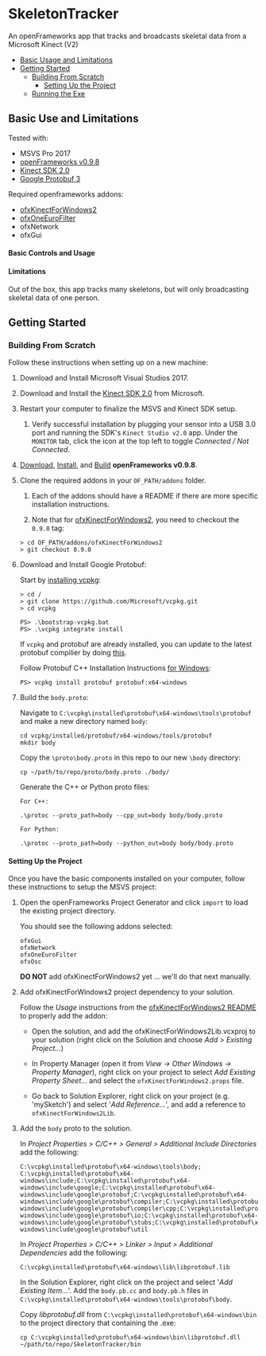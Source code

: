 # SkeletonTracker
An openFrameworks app that tracks and broadcasts skeletal data from a  Microsoft Kinect (V2)

- [Basic Usage and Limitations]()
- [Getting Started]()
    - [Building From Scratch]()
        - [Setting Up the Project]()
    - [Running the Exe]()


## Basic Use and Limitations
Tested with: 
- MSVS Pro 2017
- [openFrameworks v0.9.8](https://openframeworks.cc/download/older/)
- [Kinect SDK 2.0](https://www.microsoft.com/en-us/download/details.aspx?id=44561)
- [Google Protobuf 3](https://developers.google.com/protocol-buffers/)

Required openframeworks addons:
- [ofxKinectForWindows2](https://github.com/elliotwoods/ofxKinectForWindows2)
- [ofxOneEuroFilter](https://github.com/i-n-g-o/ofxOneEuroFilter)
- ofxNetwork
- ofxGui

#### Basic Controls and Usage

#### Limitations

Out of the box, this app tracks many skeletons, but will only broadcasting skeletal data of one person.

## Getting Started

### Building From Scratch
Follow these instructions when setting up on a new machine:

1. Download and Install Microsoft Visual Studios 2017.

2. Download and Install the [Kinect SDK 2.0](https://www.microsoft.com/en-us/download/details.aspx?id=44561) from Microsoft.

3. Restart your computer to finalize the MSVS and Kinect SDK setup.

    1. Verify successful installation by plugging your sensor into a USB 3.0 port and running the SDK's `Kinect Studio v2.0` app. Under the `MONITOR` tab, click the icon at the top left to toggle _Connected / Not Connected_.

5. [Download](https://openframeworks.cc/download/older/), [Install](https://openframeworks.cc/setup/vs/), and [Build](https://openframeworks.cc/learning/01_basics/how_to_add_addon_to_project/) **openFrameworks v0.9.8**.

6. Clone the required addons in your `OF_PATH/addons` folder.

    1. Each of the addons should have a README if there are more specific installation instructions.

    2. Note that for [ofxKinectForWindows2](https://github.com/elliotwoods/ofxKinectForWindows2), you need to checkout the `0.9.0` tag: 

    ```
    > cd OF_PATH/addons/ofxKinectForWindows2
    > git checkout 0.9.0
    ```

7. Download and Install Google Protobuf:

    Start by [installing vcpkg](https://github.com/Microsoft/vcpkg):
    
    ```
    > cd /
    > git clone https://github.com/Microsoft/vcpkg.git
    > cd vcpkg

    PS> .\bootstrap-vcpkg.bat
    PS> .\vcpkg integrate install
    ```
    
    If `vcpkg` and protobuf are already installed, you can update to the latest protobuf compilier by doing [this](https://github.com/Microsoft/vcpkg/blob/master/docs/about/faq.md#how-do-i-update-libraries).

    
    Follow Protobuf C++ Installation Instructions [for Windows](https://github.com/protocolbuffers/protobuf/blob/master/src/README.md#c-installation---windows):
    
    ```
    PS> vcpkg install protobuf protobuf:x64-windows
    ```
    
8. Build the `body.proto`:

    Navigate to `C:\vcpkg\installed\protobuf\x64-windows\tools\protobuf` and make a new directory named `body`:
        
    ```
    cd vcpkg/installed/protobuf/x64-windows/tools/protobuf
    mkdir body
    ```
       
    Copy the `\proto\body.proto` in this repo to our new `\body` directory:
        
    ```
    cp ~/path/to/repo/proto/body.proto ./body/
    ```

    Generate the C++ or Python proto files: 

    `For C++:`
    ```
    .\protoc --proto_path=body --cpp_out=body body/body.proto
    ```
        
    `For Python:`
    ```
    .\protoc --proto_path=body --python_out=body body/body.proto
     ```
 
#### Setting Up the Project
Once you have the basic components installed on your computer, follow these instructions to setup the MSVS project:

1. Open the openFrameworks Project Generator and click `import` to load the existing project directory.

   You should see the following addons selected:
       
   ```
   ofxGui
   ofxNetwork
   ofxOneEuroFilter
   ofxOsc
   ```

   **DO NOT** add ofxKinectForWindows2 yet ... we'll do that next manually.

2. Add ofxKinectForWindows2 project dependency to your solution.
    
    Follow the _Usage_ instructions from the [ofxKinectForWindows2 README](https://github.com/elliotwoods/ofxKinectForWindows2) to properly add the addon:

    - Open the solution, and add the ofxKinectForWindows2Lib.vcxproj to your solution (right click on the Solution and choose _Add > Existing Project..._)

    - In Property Manager (open it from _View -> Other Windows -> Property Manager_), right click on your project to select _Add Existing Property Sheet..._ and select the `ofxKinectForWindows2.props` file.

    - Go back to Solution Explorer, right click on your project (e.g. 'mySketch') and select '_Add Reference..._', and add a reference to `ofxKinectForWindows2Lib`.

3. Add the `body` proto to the solution.

    In _Project Properties > C/C++ > General > Additional Include Directories_ add the following: 

    ```
    C:\vcpkg\installed\protobuf\x64-windows\tools\body; C:\vcpkg\installed\protobuf\x64-windows\include;C:\vcpkg\installed\protobuf\x64-windows\include\google;C:\vcpkg\installed\protobuf\x64-windows\include\google\protobuf;C:\vcpkg\installed\protobuf\x64-windows\include\google\protobuf\compiler;C:\vcpkg\installed\protobuf\x64-windows\include\google\protobuf\compiler\cpp;C:\vcpkg\installed\protobuf\x64-windows\include\google\protobuf\io;C:\vcpkg\installed\protobuf\x64-windows\include\google\protobuf\stubs;C:\vcpkg\installed\protobuf\x64-windows\include\google\protobuf\util
    ```

    In _Project Properties > C/C++ > Linker > Input > Additional Dependencies_ add the following:

    ```
    C:\vcpkg\installed\protobuf\x64-windows\lib\libprotobuf.lib
    ```

    In the Solution Explorer, right click on the project and select '_Add Existing Item..._'. Add the `body.pb.cc` and `body.pb.h` files in `C:\vcpkg\installed\protobuf\x64-windows\tools\protobuf\body`.

    Copy _libprotobuf.dll_ from `C:\vcpkg\installed\protobuf\x64-windows\bin` to the project directory that containing the .exe:

    ```
    cp C:\vcpkg\installed\protobuf\x64-windows\bin\libprotobuf.dll ~/path/to/repo/SkeletonTracker/bin
    ```
